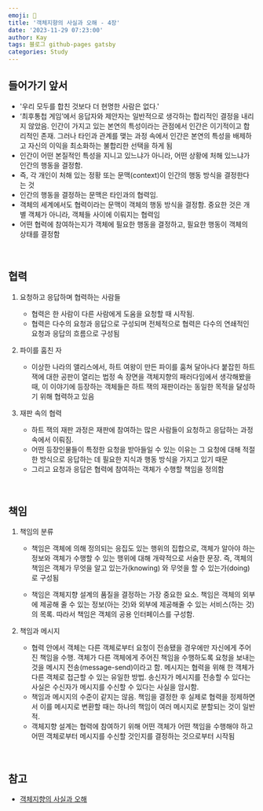 ```yaml
---
emoji: 👋
title: '객체지향의 사실과 오해 - 4장'
date: '2023-11-29 07:23:00'
author: Kay
tags: 블로그 github-pages gatsby
categories: Study
---
```


## 들어가기 앞서

- '우리 모두를 합친 것보다 더 현명한 사람은 없다.'
- ‘최후통첩 게임’에서 응답자와 제안자는 일반적으로 생각하는 합리적인 결정을 내리지 않았음. 인간이 가지고 있는 본연의 특성이라는 관점에서 인간은 이기적이고 합리적인 존재. 그러나 타인과 관계를 맺는 과정 속에서 인간은 본연의 특성을 배제하고 자신의 이익을 최소화하는 불합리한 선택을 하게 됨
- 인간이 어떤 본질적인 특성을 지니고 있느냐가 아니라, 어떤 상황에 처해 있느냐가 인간의 행동을 결정함.
- 즉, 각 개인이 처해 있는 정황 또는 문맥(context)이 인간의 행동 방식을 결정한다는 것
- 인간의 행동을 결정하는 문맥은 타인과의 협력임.
- 객체의 세계에서도 협력이라는 문맥이 객체의 행동 방식을 결정함. 중요한 것은 개별 객체가 아니라, 객체들 사이에 이뤄지는 협력임
- 어떤 협력에 참여하는지가 객체에 필요한 행동을 결정하고, 필요한 행동이 객체의 상태를 결정함

<br>

## 협력

1. 요청하고 응답하며 협력하는 사람들

   - 협력은 한 사람이 다른 사람에게 도움을 요청할 때 시작됨.
   - 협력은 다수의 요청과 응답으로 구성되며 전체적으로 협력은 다수의 연쇄적인 요청과 응답의 흐름으로 구성됨

2. 파이를 훔친 자

   - 이상한 나라의 앨리스에서, 하트 여왕이 만든 파이를 훔쳐 달아나다 붙잡힌 하트 잭에 대한 공판이 열리는 법정 속 장면을 객체지향의 패러다임에서 생각해봤을 때, 이 이야기에 등장하는 객체들은 하트 잭의 재판이라는 동일한 목적을 달성하기 위해 협력하고 있음

3. 재판 속의 협력
   - 하트 잭의 재판 과정은 재판에 참여하는 많은 사람들이 요청하고 응답하는 과정 속에서 이뤄짐.
   - 어떤 등장인물들이 특정한 요청을 받아들일 수 있는 이유는 그 요청에 대해 적절한 방식으로 응답하는 데 필요한 지식과 행동 방식을 가지고 있기 때문
   - 그리고 요청과 응답은 협력에 참여하는 객체가 수행할 책임을 정의함

<br>

## 책임

1. 책임의 분류

   - 책임은 객체에 의해 정의되는 응집도 있는 행위의 집합으로, 객체가 알아야 하는 정보와 객체가 수행할 수 있는 행위에 대해 개략적으로 서술한 문장. 즉, 객체의 책임은 객체가 무엇을 알고 있는가(knowing) 와 무엇을 할 수 있는가(doing) 로 구성됨

   - 책임은 객체지향 설계의 품질을 결정하는 가장 중요한 요소. 책임은 객체의 외부에 제공해 줄 수 있는 정보(아는 것)와 외부에 제공해줄 수 있는 서비스(하는 것)의 목록. 따라서 책임은 객체의 공용 인터페이스를 구성함.

2. 책임과 메시지
   - 협력 안에서 객체는 다른 객체로부터 요청이 전송됐을 경우에만 자신에게 주어진 책임을 수행. 객체가 다른 객체에게 주어진 책임을 수행하도록 요청을 보내는 것을 메시지 전송(message-send)이라고 함. 메시지는 협력을 위해 한 객체가 다른 객체로 접근할 수 있는 유일한 방법. 송신자가 메시지를 전송할 수 있다는 사실은 수신자가 메시지를 수신할 수 있다는 사실을 암시함.
   - 책임과 메시지의 수준이 같지는 않음. 책임을 결정한 후 실제로 협력을 정제하면서 이를 메시지로 변환할 때는 하나의 책임이 여러 메시지로 분할되는 것이 일반적.
   - 객체지향 설계는 협력에 참여하기 위해 어떤 객체가 어떤 책임을 수행해야 하고 어떤 객체로부터 메시지를 수신할 것인지를 결정하는 것으로부터 시작됨

<br>

## 참고

- [객체지향의 사실과 오해](https://www.yes24.com/Product/Goods/18249021)

```toc

```
